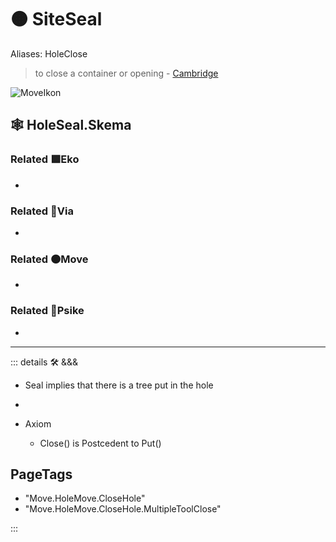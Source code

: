 # 🟠 <move>SiteSeal</move>

Aliases: HoleClose

> to close a container or opening - [Cambridge](https://dictionary.cambridge.org/dictionary/english/seal)

![MoveIkon](/Move/Move_Ikon.png)

## 🕸 HoleSeal.Skema

### Related 🟩<eko>Eko</eko>

-

### Related 🔻<via>Via</via>

-

### Related 🟠<move>Move</move>

-

### Related 💜<psike>Psike</psike>

-

---

<!-- =================================================== -->
<!-- =================================================== -->
<!-- =================================================== -->
<!-- =================================================== -->
<!-- =================================================== -->
::: details 🛠 <dev>&&&</dev>

- Seal implies that there is a tree put in the hole
-

- Axiom
    - Close() is Postcedent to Put()

<h2>PageTags</h2>

- "Move.HoleMove.CloseHole"
- "Move.HoleMove.CloseHole.MultipleToolClose"

:::
